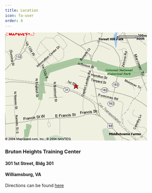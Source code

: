 ```yaml
---
title: Location
icon: fa-user
order: 4
---
```

<a href="#" class="image featured"><img src="assets/images/bruton.gif" alt="" /></a>

### Bruton Heights Training Center
#### 301 1st Street, Bldg 301
#### Williamsburg, VA

Directions can be found [here](https://www.google.com/maps/place/301+1st+St,+Williamsburg,+VA+23185/@37.276342,-76.6967857,17z/data=!3m1!4b1!4m5!3m4!1s0x89b08904ba5a3fd1:0x46bc58981a2e9881!8m2!3d37.276342!4d-76.694597 "Directions to CCoC")
